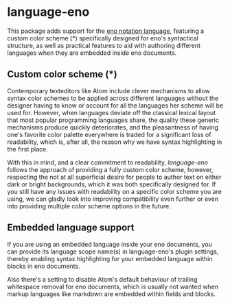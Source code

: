 # language-eno

This package adds support for the [eno notation language](https://eno-lang.org), featuring a custom color scheme (\*) specifically designed for eno's syntactical structure, as well as practical features to aid with authoring different languages when they are embedded inside eno documents.

## Custom color scheme (\*)

Contemporary texteditors like Atom include clever mechanisms to allow syntax color schemes to be applied across different languages without the designer having to know or account for all the languages her scheme will be used for. However, when languages deviate off the classical lexical layout that most popular programming languages share, the quality these generic mechanisms produce quickly deteriorates, and the pleasantness of having one's favorite color palette everywhere is traded for a significant loss of readability, which is, after all, the reason why we have syntax highlighting in the first place.

With this in mind, and a clear commitment to readability, *language-eno* follows the approach of providing a fully custom color scheme, however, respecting the not at all superficial desire for people to author text on either dark or bright backgrounds, which it was both specifically designed for. If you still have any issues with readability on a specific color scheme you are using, we can gladly look into improving compatibility even further or even into providing multiple color scheme options in the future.


## Embedded language support

If you are using an embedded language inside your eno documents, you can provide its language scope name(s) in language-eno's plugin settings, thereby enabling syntax highlighting for your embedded language within blocks in eno documents.

Also there's a setting to disable Atom's default behaviour of trailing whitespace removal for eno documents, which is usually not wanted when markup languages like markdown are embedded within fields and blocks.
